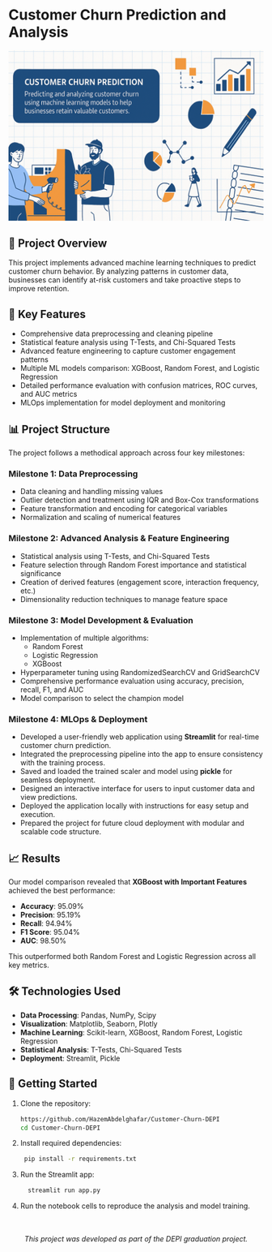 # Customer Churn Prediction and Analysis

<div align="center">
  <img src="./Label_Image.png" alt="Customer Churn" width="600px">
</div>

## 🧠 Project Overview

This project implements advanced machine learning techniques to predict customer churn behavior. By analyzing patterns in customer data, businesses can identify at-risk customers and take proactive steps to improve retention.

## 🚀 Key Features

- Comprehensive data preprocessing and cleaning pipeline
- Statistical feature analysis using T-Tests, and Chi-Squared Tests
- Advanced feature engineering to capture customer engagement patterns
- Multiple ML models comparison: XGBoost, Random Forest, and Logistic Regression
- Detailed performance evaluation with confusion matrices, ROC curves, and AUC metrics
- MLOps implementation for model deployment and monitoring

## 📊 Project Structure

The project follows a methodical approach across four key milestones:

### Milestone 1: Data Preprocessing

- Data cleaning and handling missing values
- Outlier detection and treatment using IQR and Box-Cox transformations
- Feature transformation and encoding for categorical variables
- Normalization and scaling of numerical features

### Milestone 2: Advanced Analysis & Feature Engineering

- Statistical analysis using T-Tests, and Chi-Squared Tests
- Feature selection through Random Forest importance and statistical significance
- Creation of derived features (engagement score, interaction frequency, etc.)
- Dimensionality reduction techniques to manage feature space

### Milestone 3: Model Development & Evaluation

- Implementation of multiple algorithms:
  - Random Forest
  - Logistic Regression
  - XGBoost
- Hyperparameter tuning using RandomizedSearchCV and GridSearchCV
- Comprehensive performance evaluation using accuracy, precision, recall, F1, and AUC
- Model comparison to select the champion model

### Milestone 4: MLOps & Deployment

- Developed a user-friendly web application using **Streamlit** for real-time customer churn prediction.
- Integrated the preprocessing pipeline into the app to ensure consistency with the training process.
- Saved and loaded the trained scaler and model using **pickle** for seamless deployment.
- Designed an interactive interface for users to input customer data and view predictions.
- Deployed the application locally with instructions for easy setup and execution.
- Prepared the project for future cloud deployment with modular and scalable code structure.

## 📈 Results

Our model comparison revealed that **XGBoost with Important Features** achieved the best performance:

- **Accuracy**: 95.09%
- **Precision**: 95.19%
- **Recall**: 94.94%
- **F1 Score**: 95.04%
- **AUC**: 98.50%

This outperformed both Random Forest and Logistic Regression across all key metrics.

## 🛠️ Technologies Used

- **Data Processing**: Pandas, NumPy, Scipy
- **Visualization**: Matplotlib, Seaborn, Plotly
- **Machine Learning**: Scikit-learn, XGBoost, Random Forest, Logistic Regression
- **Statistical Analysis**: T-Tests, Chi-Squared Tests
- **Deployment**: Streamlit, Pickle

## 🔧 Getting Started

1. Clone the repository:
   ```bash
   https://github.com/HazemAbdelghafar/Customer-Churn-DEPI
   cd Customer-Churn-DEPI
   ```

2. Install required dependencies:
   ```bash
    pip install -r requirements.txt
   ```
3. Run the Streamlit app:
    ```bash
      streamlit run app.py
    ```

4. Run the notebook cells to reproduce the analysis and model training.

<br>
<br>
<div align="center"> <b?><i>This project was developed as part of the DEPI graduation project.</i></b> </div>

